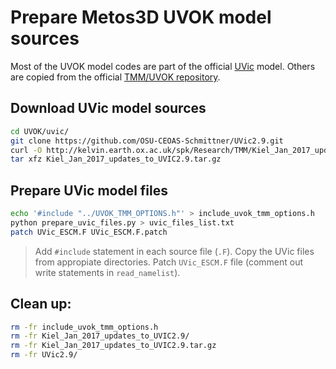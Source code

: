 # Prepare Metos3D UVOK model sources

Most of the UVOK model codes are part of the official [UVic](https://github.com/OSU-CEOAS-Schmittner/UVic2.9) model.
Others are copied from the official [TMM/UVOK repository](https://github.com/samarkhatiwala/tmm/tree/master/models/current/uvok1.0).

## Download UVic model sources

```sh
cd UVOK/uvic/
git clone https://github.com/OSU-CEOAS-Schmittner/UVic2.9.git
curl -O http://kelvin.earth.ox.ac.uk/spk/Research/TMM/Kiel_Jan_2017_updates_to_UVIC2.9.tar.gz
tar xfz Kiel_Jan_2017_updates_to_UVIC2.9.tar.gz
```

## Prepare UVic model files

```sh
echo '#include "../UVOK_TMM_OPTIONS.h"' > include_uvok_tmm_options.h
python prepare_uvic_files.py > uvic_files_list.txt
patch UVic_ESCM.F UVic_ESCM.F.patch
```

> Add `#include` statement in each source file (`.F`).
> Copy the UVic files from appropiate directories.
> Patch `UVic_ESCM.F` file (comment out write statements in `read_namelist`).

## Clean up:

```sh
rm -fr include_uvok_tmm_options.h
rm -fr Kiel_Jan_2017_updates_to_UVIC2.9/
rm -fr Kiel_Jan_2017_updates_to_UVIC2.9.tar.gz 
rm -fr UVic2.9/
```


